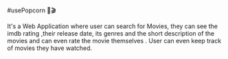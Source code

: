 #usePopcorn 🍿🎬

It's a Web Application where user can search for Movies, they can see the imdb rating ,their release date, its genres and the short description of the movies and can even rate the movie themselves . User can even keep track of movies they have watched. 
